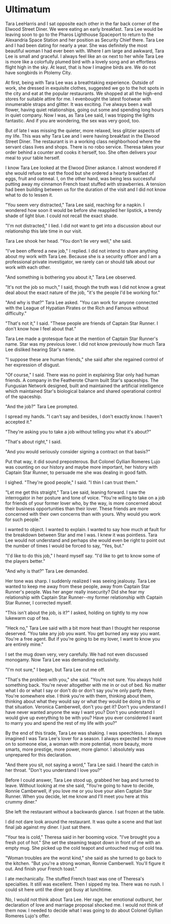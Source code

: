 # Ultimatum #

Tara LeeHarris and I sat opposite each other in the far back corner of
the Elwood Street Diner. We were eating an early breakfast. Tara Lee would
be leaving soon to go to the Pharos Lighthouse Spaceport to return to the
Alexandria Space Station and her position as Security Chief there. Tara Lee
and I had been dating for nearly a year. She was definitely the most
beautiful woman I had ever been with. Where I am large and awkward, Tara
Lee is small and graceful. I always feel like an ox next to her while Tara
Lee is more like a colorfully plumed bird with a lovely song and an
effortless flight high in the sky. At least, that is how I imagine birds
are. We do not have songbirds in Ptolemy City.

At first, being with Tara Lee was a breathtaking experience. Outside of
work, she dressed in exquisite clothes, suggested we go to the hot spots in
the city and eat at the popular restaurants. We shopped at all the high-end
stores for suitable attire for me. I evenbought  the latest footwear with innumerable straps and glitter. It was
exciting. I've always been a wall flower, having quiet relationships, going
out some and spending long hours in quiet company. Now I was, as Tara Lee
said, I was tripping the lights fantastic. And if you are wondering, the
sex was very good, too.

But of late I was missing the quieter, more relaxed, less glitzier aspects
of my life. This was why Tara Lee and I were having breakfast in the Elwood
Street Diner.
The restaurant is in a working class neighborhood where the servant class
lives and shops. There is no robo service. Theresa takes your order behind
a counter and cooks it herself, too. She often delivers your meal to your
table herself.

I know Tara Lee looked at the Elwood Diner askance. I almost wondered if
she would refuse to eat the food but she ordered a hearty breakfast of
eggs, fruit and oatmeal. I, on the other hand, was being less successful
putting away my cinnamon French toast stuffed with strawberries. A tension
had been building between us for the duration of the visit and I did not
know what to do to lessen it.

"You seem very distracted," Tara Lee said, reaching for a napkin. I
wondered how soon it would be before she reapplied her lipstick, a trendy
shade of light blue. I could not recall the exact shade.

"I'm not distracted," I lied. I did not want to get into a discussion about
our relationship this late time in our visit.

Tara Lee shook her head. "You don't lie very well," she said.

"I've been offered a new job," I replied. I did not intend to share
anything about my work with Tara Lee. Because she is a security officer and
I am a professional private investigator, we rarely can or should talk
about our work with each other.

"And something is bothering you about it," Tara Lee observed.

"It's not the job so much," I said, though the truth was I did not know a
great deal about the exact nature of the job, "it's the people I'd be
working for."

"And why is that?" Tara Lee asked. "You can work for anyone connected with
the League of Hypatian Pirates or the Rich and Famous without difficulty."

"That's not it," I said. "These people are friends of Captain Star Runner.
I don't know how I feel about that."

Tara Lee made a grotesque face at the mention of Captain Star Runner's
name. Star was my previous lover. I did not know previously how much Tara
Lee disliked hearing Star's name.

"I suppose these are human friends," she said after she regained control of
her expression of disgust.

"Of course," I said. There was no point in explaining Star only had human
friends. A company in the Featherote Charm built Star's spaceships. The
Fungusian Network designed, built and maintained the artificial
intelligence which maintained Star's biological balance and shared
operational control of the spaceship.

"And the job?" Tara Lee prompted.

I spread my hands. "I can't say and besides, I don't exactly know. I
haven't accepted it."

"They're asking you to take a job without telling you what it's about?"

"That's about right," I said.

"And you would seriously consider signing a contract on that basis?"

Put that way, it did sound preposterous. But Colonel Gyllian Romeres Lujo
was counting on our history and maybe more important, her history with
Captain Star Runner, to persuade me she was dealing in good faith.

I sighed. "They're good people," I said. "I thin I can trust them."

"Let me get this straight," Tara Lee said, leaning forward. I saw the
interrogator in her posture and tone of voice. "You're willing to take on a
job for friends of your former lover who, by the way, is more concerned
about their business opportunities than their lover. These friends are more
concerned with their own concerns than with yours. Why would you work for
such people."

I wanted to object. I wanted to explain. I wanted to say how much at fault
for the breakdown between Star and me I was. I knew it was pointless. Tara
Lee would not understand and perhaps she would even be right to point out
the number of times I would be forced to say, "Yes, but."

"I'd like to do this job," I heard myself say. "I'd like to get to know
some of the players better."

"And why is that?" Tara Lee demanded.

Her tone was sharp. I suddenly realized I was seeing jealousy. Tara Lee
wanted to keep me away from these people, away from Captain Star Runner's
people. Was her anger really insecurity? Did she fear my relationship with
Captain Star Runner--my former relationship with Captain Star Runner, I
corrected myself.

"This isn't about the job, is it?" I asked, holding on tightly to my now
lukewarm cup of tea.

"Heck no," Tara Lee said with a bit more heat than I thought her response
deserved. "You take any job you want. You get burned any way you want.
You're a free agent. But if you're going to be my lover, I want to know you
are entirely mine."

I set the mug down very, very carefully. We had not even discussed
monogamy. Now Tara Lee was demanding exclusivity.

"I'm not sure," I began, but Tara Lee cut me off.

"That's the problem with you," she said. "You're not sure. You always hold
something back. You're never altogether with me in or out of bed. No matter
what I do or what I say or don't do or don't say you're only partly there.
You're somewhere else. I think you're with them, thinking about them,
thinking about what they would say or what they would be doing in this or that
situation. Veronica Camberwell, don't you get it? Don't you understand I
have never wanted anyone the way I want you? Don't you understand I would
give up everything to be with you? Have you ever considered I want to marry
you and spend the rest of my life with you?"

By the end of this tirade, Tara Lee was shaking. I was speechless. I
always imagined I was Tara Lee's lover for a season. I always expected her
to move on to someone else, a woman with more potential, more beauty, more
smarts, more prestige, more power, more glamor. I absolutely was unprepared
for this declaration.

"And there you sit, not saying a word," Tara Lee said. I heard the catch in
her throat. "Don't you understand I love you?"

Before I could answer, Tara Lee stood up, grabbed her bag and turned to
leave. Without looking at me she said, "You're going to have to decide,
Ronnie Camberwell, if you love me or you love your alien Captain Star
Runner. When you decide, let me know and I'll meet you here at this crummy
diner."

She left the restaurant without a backwards glance. I sat frozen
at the table.

I did not dare look around the restaurant. It was quite a scene and that
last final jab against my diner. I just sat there.

"Your tea is cold," Theresa said in her booming voice. "I've brought you a
fresh pot of hot." She set the steaming teapot down in front of me with an
empty mug. She picked up the cold teapot and untouched mug of cold tea.

"Woman troubles are the worst kind," she said as she turned to go back to
the kitchen. "But you're a strong woman, Ronnie Camberwell. You'll figure
it out. And finish your French toast."

I ate mechanically. The stuffed French toast was one of Theresa's
specialties. It still was excellent.
Then I sipped my tea. There was no rush. I could sit here until the diner
got busy at lunchtime.

No, I would not think about Tara Lee. Her rage, her emotional outburst, her
declaration of love and marriage proposal shocked me. I would not think of
them now. I needed to decide what I was going to do about Colonel Gyllian
Romeres Lujo's offer.
